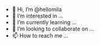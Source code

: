 - 👋 Hi, I’m @hellomila
- 👀 I’m interested in ...
- 🌱 I’m currently learning ...
- 💞️ I’m looking to collaborate on ...
- 📫 How to reach me ...

<!---
hellomila/hellomila is a ✨ special ✨ repository because its `README.md` (this file) appears on your GitHub profile.
You can click the Preview link to take a look at your changes.
--->
